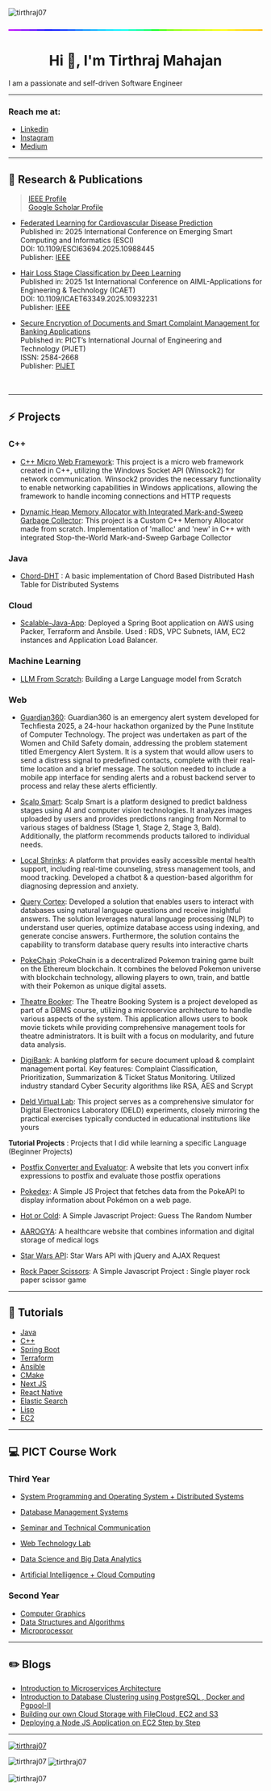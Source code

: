 <p align="left"> <img src="https://komarev.com/ghpvc/?username=tirthraj07&label=Profile%20views&color=0e75b6&style=flat" alt="tirthraj07" /> </p>

<img style="width:100%;height:3px;" src="https://github.com/NuroDev/NuroDev/blob/6f0d0a8cff5c44aea2d4f24d949f692ee54002de/bar.gif" />

<h1 align="center">Hi 👋, I'm Tirthraj Mahajan</h1>

I am a passionate and self-driven Software Engineer

<!-- > [Portfolio](https://tirthraj07.onrender.com/) -->

---

### Reach me at:
- <a href="https://www.linkedin.com/in/tirthraj-mahajan/">Linkedin</a>
- <a href="https://www.instagram.com/tirthraj07/">Instagram</a>
- <a href="https://medium.com/@tirthraj2004">Medium</a>
---
## 📃 Research & Publications 

> [IEEE Profile](https://ieeexplore.ieee.org/author/349071929753258)  
> [Google Scholar Profile](https://scholar.google.com/citations?user=DnhIOrIAAAAJ)

  
- [Federated Learning for Cardiovascular Disease Prediction](https://ieeexplore.ieee.org/document/10988445)  
Published in: 2025 International Conference on Emerging Smart Computing and Informatics (ESCI)  
DOI: 10.1109/ESCI63694.2025.10988445  
Publisher: [IEEE](https://www.ieee.org/)  
  
- [Hair Loss Stage Classification by Deep Learning](https://ieeexplore.ieee.org/document/10932231)  
Published in: 2025 1st International Conference on AIML-Applications for Engineering & Technology (ICAET)  
DOI: 10.1109/ICAET63349.2025.10932231  
Publisher: [IEEE](https://www.ieee.org/)  
  
- [Secure Encryption of Documents and Smart Complaint Management for Banking Applications](https://pijet.org/papers/volume-1%20issue-2/Final%20Revised%20Paper_Pijet-12.pdf)  
Published in: PICT’s International Journal of Engineering and Technology (PIJET)  
ISSN: 2584-2668  
Publisher: [PIJET](https://www.pijet.org)  
<br><br>

---
## ⚡️ Projects

### C++

- [C++ Micro Web Framework](https://github.com/tirthraj07/CPP-Web-Server): This project is a micro web framework created in C++, utilizing the Windows Socket API (Winsock2) for network communication. Winsock2 provides the necessary functionality to enable networking capabilities in Windows applications, allowing the framework to handle incoming connections and HTTP requests 

- [Dynamic Heap Memory Allocator with Integrated Mark-and-Sweep Garbage Collector](https://github.com/tirthraj07/Memory-Allocator): This project is a Custom C++ Memory Allocator made from scratch. Implementation of 'malloc' and 'new' in C++ with integrated Stop-the-World Mark-and-Sweep Garbage Collector

### Java  

- [Chord-DHT](https://github.com/tirthraj07/Chord-DHT) : A basic implementation of Chord Based Distributed Hash Table for Distributed Systems
  
### Cloud 

- [Scalable-Java-App](https://github.com/tirthraj07/Scalable-Java-App): Deployed a Spring Boot application on AWS using Packer, Terraform and Ansbile. Used : RDS, VPC Subnets, IAM, EC2 instances and Application Load Balancer.
  
### Machine Learning 

- [LLM From Scratch](https://github.com/tirthraj07/LLMs-Tutorial): Building a Large Language model from Scratch

### Web

- [Guardian360](https://github.com/tirthraj07/Guardian360): Guardian360 is an emergency alert system developed for Techfiesta 2025, a 24-hour hackathon organized by the Pune Institute of Computer Technology. The project was undertaken as part of the Women and Child Safety domain, addressing the problem statement titled Emergency Alert System. It is a system that would allow users to send a distress signal to predefined contacts, complete with their real-time location and a brief message. The solution needed to include a mobile app interface for sending alerts and a robust backend server to process and relay these alerts efficiently.

- [Scalp Smart](https://github.com/tirthraj07/ScalpSmart): Scalp Smart is a platform designed to predict baldness stages using AI and computer vision technologies. It analyzes images uploaded by users and provides predictions ranging from Normal to various stages of baldness (Stage 1, Stage 2, Stage 3, Bald). Additionally, the platform recommends products tailored to individual needs.
 
- [Local Shrinks](https://github.com/tirthraj07/Local-Shrinks): A platform that provides easily accessible mental health support, including real-time counseling, stress management tools, and mood tracking. Developed a chatbot & a question-based algorithm for diagnosing depression and anxiety. 

- [Query Cortex](https://github.com/tirthraj07/Query-Cortex): Developed a solution that enables users to interact with databases using natural language questions and receive insightful answers. The solution leverages natural language processing (NLP) to understand user queries, optimize database access using indexing, and generate concise answers. Furthermore, the solution contains the capability to transform database query results into interactive charts 

- [PokeChain](https://github.com/tirthraj07/PokeChain-Web3-Hackathon) :PokeChain is a decentralized Pokemon training game built on the Ethereum blockchain. It combines the beloved Pokemon universe with blockchain technology, allowing players to own, train, and battle with their Pokemon as unique digital assets.
  
- [Theatre Booker](https://github.com/tirthraj07/DBMS-Project): The Theatre Booking System is a project developed as part of a DBMS course, utilizing a microservice architecture to handle various aspects of the system. This application allows users to book movie tickets while providing comprehensive management tools for theatre administrators. It is built with a focus on modularity, and future data analysis.

- [DigiBank](https://github.com/tirthraj07/Bank-App): A banking platform for secure document upload & complaint management portal. Key features: Complaint Classification, Prioritization, Summarization & Ticket Status Monitoring. Utilized industry standard Cyber Security algorithms like RSA, AES and Scrypt

- [Deld Virtual Lab](https://github.com/tirthraj07/DeldVirtualLab): This project serves as a comprehensive simulator for Digital Electronics Laboratory (DELD) experiments, closely mirroring the practical exercises typically conducted in educational institutions like yours


__Tutorial Projects__ : Projects that I did while learning a specific Language (Beginner Projects)

- [Postfix Converter and Evaluator](https://github.com/tirthraj07/PostfixConverterAndEvaluator): A website that lets you convert infix expressions to postfix and evaluate those postfix operations

- [Pokedex](https://github.com/tirthraj07/Pokedex): A Simple JS Project that fetches data from the PokeAPI to display information about Pokémon on a web page.

- [Hot or Cold](https://github.com/tirthraj07/NumberGuessingGame): A Simple Javascript Project: Guess The Random Number 

- [AAROGYA](https://github.com/tirthraj07/AAROGYA): A healthcare website that combines information and digital storage of medical logs

- [Star Wars API](https://github.com/tirthraj07/StarWarsAPI): Star Wars API with jQuery and AJAX Request 

- [Rock Paper Scissors](https://github.com/tirthraj07/RockPaperScissors): A Simple Javascript Project : Single player rock paper scissor game

---

## 📖 Tutorials

- [Java](https://github.com/tirthraj07/Java-Tutorial)  
- [C++](https://github.com/tirthraj07/CPP)
- [Spring Boot](https://github.com/tirthraj07/Spring-Boot/tree/main)  
- [Terraform](https://github.com/tirthraj07/Terraform)  
- [Ansible](https://github.com/tirthraj07/Ansible)  
- [CMake](https://github.com/tirthraj07/CMake-Tutorial/tree/main)
- [Next JS](https://github.com/tirthraj07/Next-js-Tutorial)
- [React Native](https://github.com/tirthraj07/React-Native)
- [Elastic Search](https://github.com/tirthraj07/Elasticsearch)
- [Lisp](https://github.com/tirthraj07/Lisp-Tutorial)
- [EC2](https://github.com/tirthraj07/deploy-nodejs-on-ec2)

---

## 💻 PICT Course Work

### Third Year

- [System Programming and Operating System + Distributed Systems](https://github.com/tirthraj07/Operating-System)
- [Database Management Systems](https://github.com/tirthraj07/DBMS-Lab)
- [Seminar and Technical Communication](https://github.com/tirthraj07/STC)

- [Web Technology Lab](https://github.com/tirthraj07/Web-Tech-Lab)
- [Data Science and Big Data Analytics](https://github.com/tirthraj07/DSBDA-LAB)
- [Artificial Intelligence + Cloud Computing](https://github.com/tirthraj07/AI-CC-Lab)

### Second Year

- [Computer Graphics](https://github.com/tirthraj07/Computer-Graphics)
- [Data Structures and Algorithms](https://github.com/tirthraj07/DSAL-Assignments)
- [Microprocessor](https://github.com/tirthraj07/MPL-Assignments)

---

## ✏️ Blogs

- [Introduction to Microservices Architecture](https://medium.com/@tirthraj2004/introduction-to-microservices-architecture-b8a0dd7dbbc3)
- [Introduction to Database Clustering using PostgreSQL , Docker and Pgpool-II](https://medium.com/@tirthraj2004/introduction-to-database-clustering-using-postgresql-docker-and-pgpool-ii-ac2a7bf96a5f)
- [Building our own Cloud Storage with FileCloud, EC2 and S3](https://medium.com/@tirthraj2004/building-our-own-cloud-storage-with-filecloud-ec2-and-s3-e5756768da05)
- [Deploying a Node JS Application on EC2 Step by Step](https://medium.com/@tirthraj2004/deploying-a-node-js-application-on-ec2-step-by-step-62e09fb9b88f)

---
<p align="left"> <a href="https://github.com/ryo-ma/github-profile-trophy"><img src="https://github-profile-trophy.vercel.app/?username=tirthraj07" alt="tirthraj07" /></a> </p>


<p><img align="left" src="https://github-readme-stats.vercel.app/api/top-langs?username=tirthraj07&show_icons=true&locale=en&layout=compact" alt="tirthraj07" /></p>

<p>&nbsp;<img align="center" src="https://github-readme-stats.vercel.app/api?username=tirthraj07&show_icons=true&locale=en" alt="tirthraj07" /></p>

<p><img align="center" src="https://github-readme-streak-stats.herokuapp.com/?user=tirthraj07&" alt="tirthraj07" /></p>
